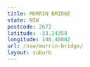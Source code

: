 ```yaml
---
title: MURRIN BRIDGE
state: NSW
postcode: 2672
latitude: -33.24358
longitude: 146.40002
url: /nsw/murrin-bridge/
layout: suburb
---
```

